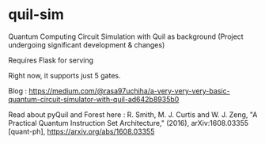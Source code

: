 # quil-sim
Quantum Computing Circuit Simulation with Quil as background (Project undergoing significant development & changes)

Requires Flask for serving

Right now, it supports just 5 gates.

Blog : https://medium.com/@rasa97uchiha/a-very-very-very-basic-quantum-circuit-simulator-with-quil-ad642b8935b0

Read about pyQuil and Forest here :
R. Smith, M. J. Curtis and W. J. Zeng, "A Practical Quantum Instruction Set Architecture," (2016),
  arXiv:1608.03355 [quant-ph], https://arxiv.org/abs/1608.03355
